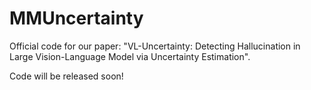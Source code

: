 # MMUncertainty
Official code for our paper: "VL-Uncertainty: Detecting Hallucination in Large Vision-Language Model via Uncertainty Estimation".

Code will be released soon!
